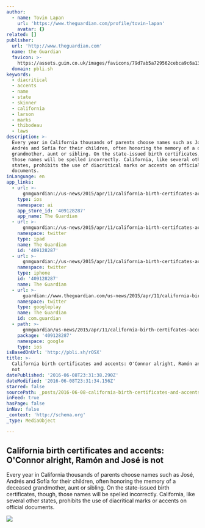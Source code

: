 ```yaml
---
author:
  - name: Tovin Lapan
    url: 'https://www.theguardian.com/profile/tovin-lapan'
    avatar: {}
related: []
publisher:
  url: 'http://www.theguardian.com'
  name: the Guardian
  favicon: >-
    https://assets.guim.co.uk/images/favicons/79d7ab5a729562cebca9c6a13c324f0e/32x32.ico
  domain: pbli.sh
keywords:
  - diacritical
  - accents
  - name
  - state
  - skinner
  - california
  - larson
  - marks
  - thibodeau
  - laws
description: >-
  Every year in California thousands of parents choose names such as José,
  Andrés and Sofía for their children, often honoring the memory of a deceased
  grandmother, aunt or sibling. On the state-issued birth certificates, though,
  those names will be spelled incorrectly. California, like several other
  states, prohibits the use of diacritical marks or accents on official
  documents.
inLanguage: en
app_links:
  - url: >-
      gnmguardian://us-news/2015/apr/11/california-birth-certifcates-accents-marks?contenttype=Article&source=applinks
    type: ios
    namespace: ai
    app_store_id: '409128287'
    app_name: The Guardian
  - url: >-
      gnmguardian://us-news/2015/apr/11/california-birth-certifcates-accents-marks?contenttype=Article&source=twitter
    namespace: twitter
    type: ipad
    name: The Guardian
    id: '409128287'
  - url: >-
      gnmguardian://us-news/2015/apr/11/california-birth-certifcates-accents-marks?contenttype=Article&source=twitter
    namespace: twitter
    type: iphone
    id: '409128287'
    name: The Guardian
  - url: >-
      guardian://www.theguardian.com/us-news/2015/apr/11/california-birth-certifcates-accents-marks
    namespace: twitter
    type: googleplay
    name: The Guardian
    id: com.guardian
  - path: >-
      gnmguardian/us-news/2015/apr/11/california-birth-certifcates-accents-marks?contenttype=Article&source=google
    package: '409128287'
    namespace: google
    type: ios
isBasedOnUrl: 'http://pbli.sh/rOSX'
title: >-
  California birth certificates and accents: O'Connor alright, Ramón and José is
  not
datePublished: '2016-06-08T23:31:38.290Z'
dateModified: '2016-06-08T23:31:34.156Z'
starred: false
sourcePath: _posts/2016-06-08-california-birth-certificates-and-accents-oconnor-alright.md
inFeed: true
hasPage: false
inNav: false
_context: 'http://schema.org'
_type: MediaObject

---
```

<article style=""><h1>California birth certificates and accents: O'Connor alright, Ramón and José is not</h1><p>Every year in California thousands of parents choose names such as José, Andrés and Sofía for their children, often honoring the memory of a deceased grandmother, aunt or sibling. On the state-issued birth certificates, though, those names will be spelled incorrectly. California, like several other states, prohibits the use of diacritical marks or accents on official documents.</p><img src="https://i.guim.co.uk/img/static/sys-images/Guardian/Pix/pictures/2014/6/9/1402314304375/Babies-in-nappies-012.jpg?w=1200&amp;h=632&amp;q=55&amp;auto=format&amp;usm=12&amp;fit=crop&amp;bm=normal&amp;ba=bottom%2Cleft&amp;blend64=aHR0cHM6Ly91cGxvYWRzLmd1aW0uY28udWsvMjAxNi8wNi8wNy9vdmVybGF5LWxvZ28tMTIwMC05MF9vcHQucG5n&amp;s=d178676b314ab45a19b7ef75f4e6644c" /></article>